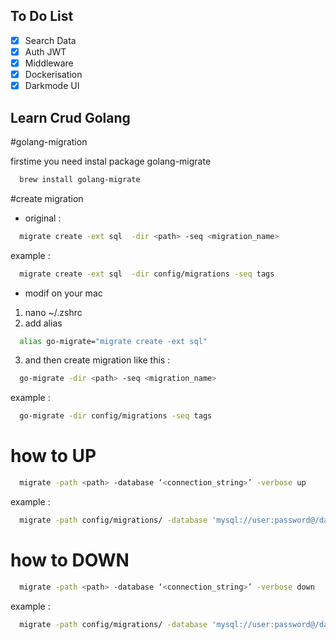 ## To Do List

- [x] Search Data
- [x] Auth JWT
- [x] Middleware
- [x] Dockerisation
- [x] Darkmode UI

## Learn Crud Golang


#golang-migration

firstime you need instal package golang-migrate

```bash
  brew install golang-migrate
```

#create migration

- original :

```bash
  migrate create -ext sql  -dir <path> -seq <migration_name>

```
example :

```bash
  migrate create -ext sql  -dir config/migrations -seq tags
```

- modif on your mac

1. nano ~/.zshrc
2. add alias 
```bash
  alias go-migrate="migrate create -ext sql"
```
3. and then create migration like this :
```bash
  go-migrate -dir <path> -seq <migration_name>
```
example :
```bash
  go-migrate -dir config/migrations -seq tags
```

# how to UP

```bash
  migrate -path <path> -database ‘<connection_string>’ -verbose up
```

example :
```bash
  migrate -path config/migrations/ -database 'mysql://user:password@/database_name' -verbose up
```

# how to DOWN

```bash
  migrate -path <path> -database ‘<connection_string>’ -verbose down
```

example :
```bash
  migrate -path config/migrations/ -database 'mysql://user:password@/database_name’ -verbose down
```
